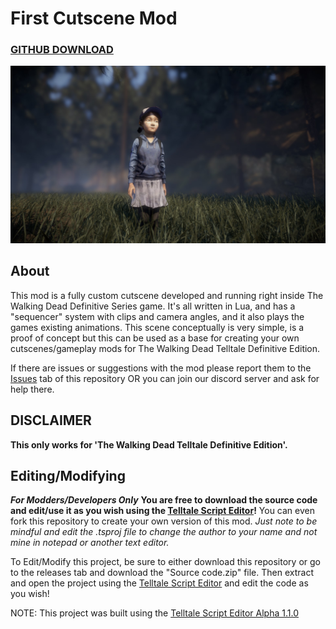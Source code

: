 # First Cutscene Mod

### [GITHUB DOWNLOAD](https://github.com/Telltale-Modding-Group/TTDS-FirstCutscene/releases)

![thumb 1](screenshots/thumb1.jpg)

## About

This mod is a fully custom cutscene developed and running right inside The Walking Dead Definitive Series game. It's all written in Lua, and has a "sequencer" system with clips and camera angles, and it also plays the games existing animations. This scene conceptually is very simple, is a proof of concept but this can be used as a base for creating your own cutscenes/gameplay mods for The Walking Dead Telltale Definitive Edition.

If there are issues or suggestions with the mod please report them to the [Issues](https://github.com/Telltale-Modding-Group/TTDS-FirstCutscene/issues) tab of this repository OR you can join our discord server and ask for help there.

## DISCLAIMER
**This only works for 'The Walking Dead Telltale Definitive Edition'.**

## Editing/Modifying
***For Modders/Developers Only***
**You are free to download the source code and edit/use it as you wish using the [Telltale Script Editor](https://github.com/Telltale-Modding-Group/Telltale-Script-Editor)!** You can even fork this repository to create your own version of this mod. *Just note to be mindful and edit the .tsproj file to change the author to your name and not mine in notepad or another text editor.*

To Edit/Modify this project, be sure to either download this repository or go to the releases tab and download the "Source code.zip" file. Then extract and open the project using the [Telltale Script Editor](https://github.com/Telltale-Modding-Group/Telltale-Script-Editor) and edit the code as you wish!

NOTE: This project was built using the [Telltale Script Editor Alpha 1.1.0](https://github.com/Telltale-Modding-Group/Telltale-Script-Editor)
